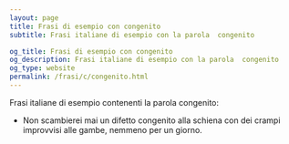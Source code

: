 ```yaml
---
layout: page
title: Frasi di esempio con congenito 
subtitle: Frasi italiane di esempio con la parola  congenito

og_title: Frasi di esempio con congenito 
og_description: Frasi italiane di esempio con la parola  congenito
og_type: website
permalink: /frasi/c/congenito.html
---
```


Frasi italiane di esempio contenenti la parola congenito:


- Non scambierei mai un difetto congenito alla schiena con dei crampi improvvisi alle gambe, nemmeno per un giorno.

